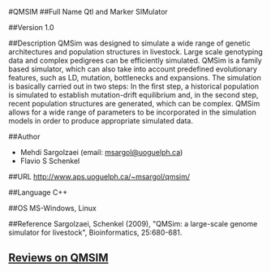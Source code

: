 #QMSIM
##Full Name
Qtl and Marker SIMulator

##Version
1.0

##Description
QMSim was designed to simulate a wide range of genetic architectures and population structures in livestock. Large scale genotyping data and complex pedigrees can be efficiently simulated. QMSim is a family based simulator, which can also take into account predefined evolutionary features, such as LD, mutation, bottlenecks and expansions. The simulation is basically carried out in two steps: In the first step, a historical population is simulated to establish mutation-drift equilibrium and, in the second step, recent population structures are generated, which can be complex. QMSim allows for a wide range of parameters to be incorporated in the simulation models in order to produce appropriate simulated data.

##Author
* Mehdi Sargolzaei (email: msargol@uoguelph.ca)
* Flavio S Schenkel

##URL
http://www.aps.uoguelph.ca/~msargol/qmsim/

##Language
C++

##OS
MS-Windows, Linux

##Reference
Sargolzaei, Schenkel (2009), "QMSim: a large-scale genome simulator for livestock", Bioinformatics, 25:680-681.


## [Reviews on QMSIM](https://github.com/gaow/genetic-analysis-software/issues/434)